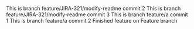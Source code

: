 This is branch feature/JIRA-321/modify-readme commit 2
This is branch feature/JIRA-321/modify-readme commit 3
This is branch feature/a commit 1
This is branch feature/a commit 2
Finished feature on Feature branch